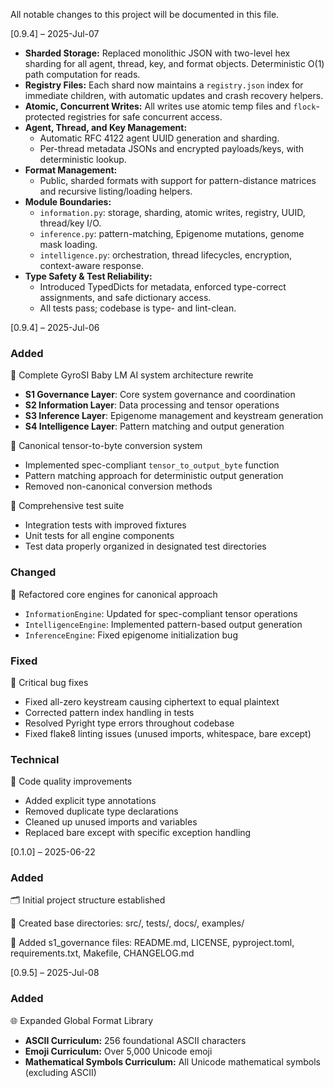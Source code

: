 All notable changes to this project will be documented in this file.

[0.9.4] – 2025-Jul-07

- **Sharded Storage:** Replaced monolithic JSON with two-level hex sharding for all agent, thread, key, and format objects. Deterministic O(1) path computation for reads.
- **Registry Files:** Each shard now maintains a `registry.json` index for immediate children, with automatic updates and crash recovery helpers.
- **Atomic, Concurrent Writes:** All writes use atomic temp files and `flock`-protected registries for safe concurrent access.
- **Agent, Thread, and Key Management:**
  - Automatic RFC 4122 agent UUID generation and sharding.
  - Per-thread metadata JSONs and encrypted payloads/keys, with deterministic lookup.
- **Format Management:**
  - Public, sharded formats with support for pattern-distance matrices and recursive listing/loading helpers.
- **Module Boundaries:**
  - `information.py`: storage, sharding, atomic writes, registry, UUID, thread/key I/O.
  - `inference.py`: pattern-matching, Epigenome mutations, genome mask loading.
  - `intelligence.py`: orchestration, thread lifecycles, encryption, context-aware response.
- **Type Safety & Test Reliability:**
  - Introduced TypedDicts for metadata, enforced type-correct assignments, and safe dictionary access.
  - All tests pass; codebase is type- and lint-clean.

[0.9.4] – 2025-Jul-06
### Added
🧠 Complete GyroSI Baby LM AI system architecture rewrite
- **S1 Governance Layer**: Core system governance and coordination
- **S2 Information Layer**: Data processing and tensor operations
- **S3 Inference Layer**: Epigenome management and keystream generation
- **S4 Intelligence Layer**: Pattern matching and output generation

🔧 Canonical tensor-to-byte conversion system
- Implemented spec-compliant `tensor_to_output_byte` function
- Pattern matching approach for deterministic output generation
- Removed non-canonical conversion methods

🧪 Comprehensive test suite
- Integration tests with improved fixtures
- Unit tests for all engine components
- Test data properly organized in designated test directories

### Changed
🔄 Refactored core engines for canonical approach
- `InformationEngine`: Updated for spec-compliant tensor operations
- `IntelligenceEngine`: Implemented pattern-based output generation
- `InferenceEngine`: Fixed epigenome initialization bug

### Fixed
🐛 Critical bug fixes
- Fixed all-zero keystream causing ciphertext to equal plaintext
- Corrected pattern index handling in tests
- Resolved Pyright type errors throughout codebase
- Fixed flake8 linting issues (unused imports, whitespace, bare except)

### Technical
📝 Code quality improvements
- Added explicit type annotations
- Removed duplicate type declarations
- Cleaned up unused imports and variables
- Replaced bare except with specific exception handling

[0.1.0] – 2025-06-22
### Added
🗂️ Initial project structure established

📁 Created base directories: src/, tests/, docs/, examples/

📄 Added s1_governance files: README.md, LICENSE, pyproject.toml, requirements.txt, Makefile, CHANGELOG.md

[0.9.5] – 2025-Jul-08
### Added
🌐 Expanded Global Format Library
- **ASCII Curriculum:** 256 foundational ASCII characters
- **Emoji Curriculum:** Over 5,000 Unicode emoji
- **Mathematical Symbols Curriculum:** All Unicode mathematical symbols (excluding ASCII)

